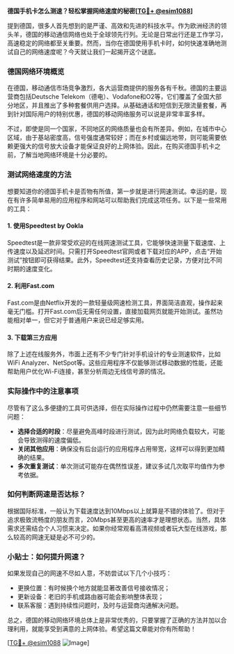 **德国手机卡怎么测速？轻松掌握网络速度的秘密[[TG💪+ @esim1088](https://t.me/s/esim1088)]**

提到德国，很多人首先想到的是严谨、高效和先进的科技水平。作为欧洲经济的领头羊，德国的移动通信网络也处于全球领先行列。无论是日常出行还是工作学习，高速稳定的网络都至关重要。然而，当你在德国使用手机卡时，如何快速准确地测试自己的网络速度呢？今天就让我们一起揭开这个谜底。

### 德国网络环境概览

在德国，移动通信市场竞争激烈，各大运营商提供的服务各有千秋。德国的主要运营商包括Deutsche Telekom（德电）、Vodafone和O2等，它们覆盖了全国大部分地区，并且推出了多种套餐供用户选择。从基础通话和短信到无限流量套餐，再到针对国际用户的特别优惠，德国的移动网络服务可以说是非常丰富多样。

不过，即使是同一个国家，不同地区的网络质量也会有所差异。例如，在城市中心区域，由于基站密度高，信号强度通常较好；而在乡村或偏远地带，则可能需要依赖更强大的信号放大设备才能保证良好的上网体验。因此，在购买德国手机卡之前，了解当地网络环境是十分必要的。

### 测试网络速度的方法

想要知道你的德国手机卡是否物有所值，第一步就是进行网速测试。幸运的是，现在有许多简单易用的应用程序和网站可以帮助我们完成这项任务。以下是一些常用的工具：

#### 1. 使用Speedtest by Ookla
Speedtest是一款非常受欢迎的在线网速测试工具，它能够快速测量下载速度、上传速度以及延迟时间。只需打开Speedtest官网或者下载对应的APP，点击“开始测试”按钮即可获得结果。此外，Speedtest还支持查看历史记录，方便对比不同时期的速度变化。

#### 2. 利用Fast.com
Fast.com是由Netflix开发的一款轻量级网速检测工具，界面简洁直观，操作起来毫无门槛。打开Fast.com后无需任何设置，直接加载网页就能开始测试。虽然功能相对单一，但它对于普通用户来说已经足够实用。

#### 3. 下载第三方应用
除了上述在线服务外，市面上还有不少专门针对手机设计的专业测速软件，比如WiFi Analyzer、NetSpot等。这些应用程序不仅能够测试移动数据的性能，还能帮助用户优化Wi-Fi连接，甚至分析周边无线信号源的情况。

### 实际操作中的注意事项

尽管有了这么多便捷的工具可供选择，但在实际操作过程中仍然需要注意一些细节问题：

- **选择合适的时段**：尽量避免高峰时段进行测试，因为此时网络负载较大，可能会导致测得的速度偏低。
- **关闭其他应用**：确保没有后台运行的应用程序占用带宽，这样可以得到更加精确的结果。
- **多次重复测试**：单次测试可能存在偶然性误差，建议多试几次取平均值作为参考依据。

### 如何判断网速是否达标？

根据国际标准，一般认为下载速度达到10Mbps以上就算是不错的体验了。但对于追求极致流畅度的朋友而言，20Mbps甚至更高的速率才是理想状态。当然，具体需求还需结合个人习惯来决定。如果你经常观看高清视频或者玩大型在线游戏，那么较高的网速无疑是必不可少的。

### 小贴士：如何提升网速？

如果发现自己的网速不尽如人意，不妨尝试以下几个小技巧：

- 更换位置：有时候换个地方就能显著改善信号接收情况；
- 更新设备：老旧的手机或路由器可能会影响整体表现；
- 联系客服：遇到持续性问题时，及时与运营商沟通解决问题。

总之，德国的移动网络环境总体上是非常优秀的，只要掌握了正确的方法并加以合理利用，就能享受到满意的上网体验。希望这篇文章能对你有所帮助！

[[TG💪+ @esim1088](https://t.me/s/esim1088) ![Image](https://i.postimg.cc/4NQfJmqS/Snipaste-2025-05-13-00-14-12.png)]